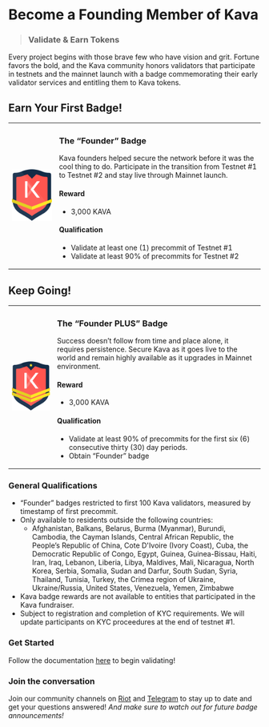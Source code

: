 # Become a Founding Member of Kava

> ### Validate & Earn Tokens

Every project begins with those brave few who have vision and grit. Fortune favors the bold, and the Kava community honors validators that participate in testnets and the mainnet launch with a badge commemorating their early validator services and entitling them to Kava tokens.

## Earn Your First Badge!

|                                             |                                                                                                                                                                                                                                                                                                                                                                                                                 |
| ------------------------------------------- | --------------------------------------------------------------------------------------------------------------------------------------------------------------------------------------------------------------------------------------------------------------------------------------------------------------------------------------------------------------------------------------------------------------- |
| <img src="./assets/founder-badge.png" width="280"> | <h3>The “Founder” Badge</h3><p>Kava founders helped secure the network before it was the cool thing to do. Participate in the transition from Testnet #1 to Testnet #2 and stay live through Mainnet launch.</p><h4>Reward</h4><ul><li>3,000 KAVA</li></ul><h4>Qualification</h4><ul><li>Validate at least one (1) precommit of Testnet #1</li><li>Validate at least 90% of precommits for Testnet #2</li></ul> |

## Keep Going!

|                                             |                                                                                                                                                                                                                                                                                                                                                                                                                 |
| ------------------------------------------- | --------------------------------------------------------------------------------------------------------------------------------------------------------------------------------------------------------------------------------------------------------------------------------------------------------------------------------------------------------------------------------------------------------------- |
| <img src="./assets/founder-plus.png" width="280"> | <h3>The “Founder PLUS” Badge</h3><p>Success doesn’t follow from time and place alone, it requires persistence. Secure Kava as it goes live to the world and remain highly available as it upgrades in Mainnet environment.</p><h4>Reward</h4><ul><li>3,000 KAVA</li></ul><h4>Qualification</h4><ul><li>Validate at least 90% of precommits for the first six (6) consecutive thirty (30) day periods.</li><li>Obtain “Founder” badge</li></ul> |

### General Qualifications

- “Founder” badges restricted to first 100 Kava validators, measured by timestamp of first precommit.
- Only available to residents outside the following countries:
  - Afghanistan, Balkans, Belarus, Burma (Myanmar), Burundi, Cambodia, the Cayman Islands, Central African Republic, the People’s Republic of China, Cote D'Ivoire (Ivory Coast), Cuba, the Democratic Republic of Congo, Egypt, Guinea, Guinea-Bissau, Haiti, Iran, Iraq, Lebanon, Liberia, Libya, Maldives, Mali, Nicaragua, North Korea, Serbia, Somalia, Sudan and Darfur, South Sudan, Syria, Thailand, Tunisia, Turkey, the Crimea region of Ukraine, Ukraine/Russia, United States, Venezuela, Yemen, Zimbabwe
- Kava badge rewards are not available to entities that participated in the Kava fundraiser.
- Subject to registration and completion of KYC requirements. We will update participants on KYC proceedures at the end of testnet #1.

### Get Started

Follow the documentation [here](https://github.com/Kava-Labs/kava-devnet) to begin validating!

### Join the conversation

Join our community channels on [Riot](https://riot.im/app/#/room/#kava-validators:matrix.org) and [Telegram](https://t.me/kavalabs) to stay up to date and get your questions answered! _And make sure to watch out for future badge announcements!_
